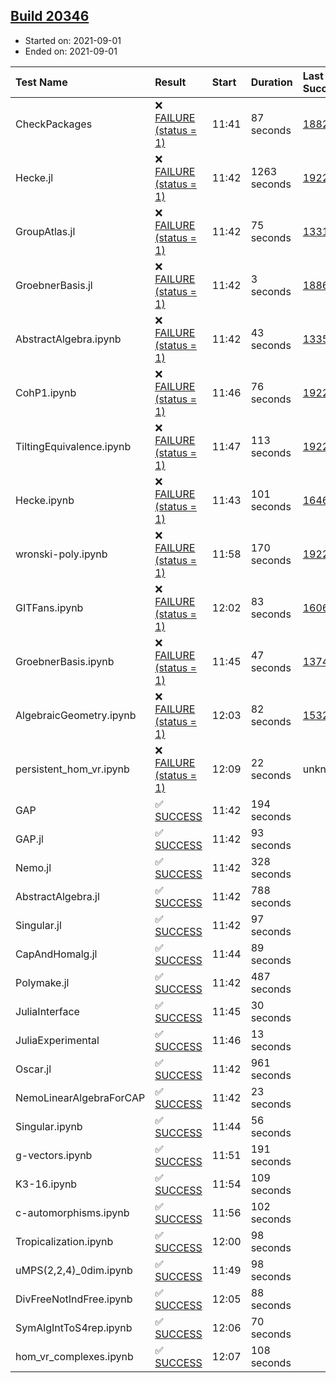 ## [Build 20346](https://oscarci.mathematik.uni-kl.de/job/oscar/20346/)

* Started on: 2021-09-01
* Ended on: 2021-09-01

| Test Name    | Result | Start | Duration | Last Success | First Failure |
|:-------------|:-------|:------|:---------|:-------------|:--------------|
| CheckPackages | ❌ [FAILURE (status = 1)](https://oscarci.mathematik.uni-kl.de/job/oscar/20346/artifact/logs/build-20346/CheckPackages.log) | 11:41 | 87 seconds | [18822](https://oscarci.mathematik.uni-kl.de/job/oscar/18822/) | [18823](https://oscarci.mathematik.uni-kl.de/job/oscar/18823/) |
| Hecke.jl | ❌ [FAILURE (status = 1)](https://oscarci.mathematik.uni-kl.de/job/oscar/20346/artifact/logs/build-20346/Hecke.jl.log) | 11:42 | 1263 seconds | [19222](https://oscarci.mathematik.uni-kl.de/job/oscar/19222/) | [20152](https://oscarci.mathematik.uni-kl.de/job/oscar/20152/) |
| GroupAtlas.jl | ❌ [FAILURE (status = 1)](https://oscarci.mathematik.uni-kl.de/job/oscar/20346/artifact/logs/build-20346/GroupAtlas.jl.log) | 11:42 | 75 seconds | [13311](https://oscarci.mathematik.uni-kl.de/job/oscar/13311/) | [13312](https://oscarci.mathematik.uni-kl.de/job/oscar/13312/) |
| GroebnerBasis.jl | ❌ [FAILURE (status = 1)](https://oscarci.mathematik.uni-kl.de/job/oscar/20346/artifact/logs/build-20346/GroebnerBasis.jl.log) | 11:42 | 3 seconds | [18864](https://oscarci.mathematik.uni-kl.de/job/oscar/18864/) | [18865](https://oscarci.mathematik.uni-kl.de/job/oscar/18865/) |
| AbstractAlgebra.ipynb | ❌ [FAILURE (status = 1)](https://oscarci.mathematik.uni-kl.de/job/oscar/20346/artifact/logs/build-20346/AbstractAlgebra.ipynb.log) | 11:42 | 43 seconds | [13355](https://oscarci.mathematik.uni-kl.de/job/oscar/13355/) | [13356](https://oscarci.mathematik.uni-kl.de/job/oscar/13356/) |
| CohP1.ipynb | ❌ [FAILURE (status = 1)](https://oscarci.mathematik.uni-kl.de/job/oscar/20346/artifact/logs/build-20346/CohP1.ipynb.log) | 11:46 | 76 seconds | [19222](https://oscarci.mathematik.uni-kl.de/job/oscar/19222/) | [20152](https://oscarci.mathematik.uni-kl.de/job/oscar/20152/) |
| TiltingEquivalence.ipynb | ❌ [FAILURE (status = 1)](https://oscarci.mathematik.uni-kl.de/job/oscar/20346/artifact/logs/build-20346/TiltingEquivalence.ipynb.log) | 11:47 | 113 seconds | [19222](https://oscarci.mathematik.uni-kl.de/job/oscar/19222/) | [20152](https://oscarci.mathematik.uni-kl.de/job/oscar/20152/) |
| Hecke.ipynb | ❌ [FAILURE (status = 1)](https://oscarci.mathematik.uni-kl.de/job/oscar/20346/artifact/logs/build-20346/Hecke.ipynb.log) | 11:43 | 101 seconds | [16463](https://oscarci.mathematik.uni-kl.de/job/oscar/16463/) | [16464](https://oscarci.mathematik.uni-kl.de/job/oscar/16464/) |
| wronski-poly.ipynb | ❌ [FAILURE (status = 1)](https://oscarci.mathematik.uni-kl.de/job/oscar/20346/artifact/logs/build-20346/wronski-poly.ipynb.log) | 11:58 | 170 seconds | [19222](https://oscarci.mathematik.uni-kl.de/job/oscar/19222/) | [20152](https://oscarci.mathematik.uni-kl.de/job/oscar/20152/) |
| GITFans.ipynb | ❌ [FAILURE (status = 1)](https://oscarci.mathematik.uni-kl.de/job/oscar/20346/artifact/logs/build-20346/GITFans.ipynb.log) | 12:02 | 83 seconds | [16068](https://oscarci.mathematik.uni-kl.de/job/oscar/16068/) | [16069](https://oscarci.mathematik.uni-kl.de/job/oscar/16069/) |
| GroebnerBasis.ipynb | ❌ [FAILURE (status = 1)](https://oscarci.mathematik.uni-kl.de/job/oscar/20346/artifact/logs/build-20346/GroebnerBasis.ipynb.log) | 11:45 | 47 seconds | [13748](https://oscarci.mathematik.uni-kl.de/job/oscar/13748/) | [13749](https://oscarci.mathematik.uni-kl.de/job/oscar/13749/) |
| AlgebraicGeometry.ipynb | ❌ [FAILURE (status = 1)](https://oscarci.mathematik.uni-kl.de/job/oscar/20346/artifact/logs/build-20346/AlgebraicGeometry.ipynb.log) | 12:03 | 82 seconds | [15322](https://oscarci.mathematik.uni-kl.de/job/oscar/15322/) | [15323](https://oscarci.mathematik.uni-kl.de/job/oscar/15323/) |
| persistent_hom_vr.ipynb | ❌ [FAILURE (status = 1)](https://oscarci.mathematik.uni-kl.de/job/oscar/20346/artifact/logs/build-20346/persistent_hom_vr.ipynb.log) | 12:09 | 22 seconds | unknown | unknown |
| GAP | ✅ [SUCCESS](https://oscarci.mathematik.uni-kl.de/job/oscar/20346/artifact/logs/build-20346/GAP.log) | 11:42 | 194 seconds |  |  |
| GAP.jl | ✅ [SUCCESS](https://oscarci.mathematik.uni-kl.de/job/oscar/20346/artifact/logs/build-20346/GAP.jl.log) | 11:42 | 93 seconds |  |  |
| Nemo.jl | ✅ [SUCCESS](https://oscarci.mathematik.uni-kl.de/job/oscar/20346/artifact/logs/build-20346/Nemo.jl.log) | 11:42 | 328 seconds |  |  |
| AbstractAlgebra.jl | ✅ [SUCCESS](https://oscarci.mathematik.uni-kl.de/job/oscar/20346/artifact/logs/build-20346/AbstractAlgebra.jl.log) | 11:42 | 788 seconds |  |  |
| Singular.jl | ✅ [SUCCESS](https://oscarci.mathematik.uni-kl.de/job/oscar/20346/artifact/logs/build-20346/Singular.jl.log) | 11:42 | 97 seconds |  |  |
| CapAndHomalg.jl | ✅ [SUCCESS](https://oscarci.mathematik.uni-kl.de/job/oscar/20346/artifact/logs/build-20346/CapAndHomalg.jl.log) | 11:44 | 89 seconds |  |  |
| Polymake.jl | ✅ [SUCCESS](https://oscarci.mathematik.uni-kl.de/job/oscar/20346/artifact/logs/build-20346/Polymake.jl.log) | 11:42 | 487 seconds |  |  |
| JuliaInterface | ✅ [SUCCESS](https://oscarci.mathematik.uni-kl.de/job/oscar/20346/artifact/logs/build-20346/JuliaInterface.log) | 11:45 | 30 seconds |  |  |
| JuliaExperimental | ✅ [SUCCESS](https://oscarci.mathematik.uni-kl.de/job/oscar/20346/artifact/logs/build-20346/JuliaExperimental.log) | 11:46 | 13 seconds |  |  |
| Oscar.jl | ✅ [SUCCESS](https://oscarci.mathematik.uni-kl.de/job/oscar/20346/artifact/logs/build-20346/Oscar.jl.log) | 11:42 | 961 seconds |  |  |
| NemoLinearAlgebraForCAP | ✅ [SUCCESS](https://oscarci.mathematik.uni-kl.de/job/oscar/20346/artifact/logs/build-20346/NemoLinearAlgebraForCAP.log) | 11:42 | 23 seconds |  |  |
| Singular.ipynb | ✅ [SUCCESS](https://oscarci.mathematik.uni-kl.de/job/oscar/20346/artifact/logs/build-20346/Singular.ipynb.log) | 11:44 | 56 seconds |  |  |
| g-vectors.ipynb | ✅ [SUCCESS](https://oscarci.mathematik.uni-kl.de/job/oscar/20346/artifact/logs/build-20346/g-vectors.ipynb.log) | 11:51 | 191 seconds |  |  |
| K3-16.ipynb | ✅ [SUCCESS](https://oscarci.mathematik.uni-kl.de/job/oscar/20346/artifact/logs/build-20346/K3-16.ipynb.log) | 11:54 | 109 seconds |  |  |
| c-automorphisms.ipynb | ✅ [SUCCESS](https://oscarci.mathematik.uni-kl.de/job/oscar/20346/artifact/logs/build-20346/c-automorphisms.ipynb.log) | 11:56 | 102 seconds |  |  |
| Tropicalization.ipynb | ✅ [SUCCESS](https://oscarci.mathematik.uni-kl.de/job/oscar/20346/artifact/logs/build-20346/Tropicalization.ipynb.log) | 12:00 | 98 seconds |  |  |
| uMPS(2,2,4)_0dim.ipynb | ✅ [SUCCESS](https://oscarci.mathematik.uni-kl.de/job/oscar/20346/artifact/logs/build-20346/uMPS-2-2-4-_0dim.ipynb.log) | 11:49 | 98 seconds |  |  |
| DivFreeNotIndFree.ipynb | ✅ [SUCCESS](https://oscarci.mathematik.uni-kl.de/job/oscar/20346/artifact/logs/build-20346/DivFreeNotIndFree.ipynb.log) | 12:05 | 88 seconds |  |  |
| SymAlgIntToS4rep.ipynb | ✅ [SUCCESS](https://oscarci.mathematik.uni-kl.de/job/oscar/20346/artifact/logs/build-20346/SymAlgIntToS4rep.ipynb.log) | 12:06 | 70 seconds |  |  |
| hom_vr_complexes.ipynb | ✅ [SUCCESS](https://oscarci.mathematik.uni-kl.de/job/oscar/20346/artifact/logs/build-20346/hom_vr_complexes.ipynb.log) | 12:07 | 108 seconds |  |  |
